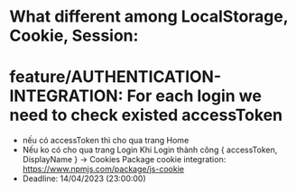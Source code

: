 # What different among LocalStorage, Cookie, Session:

# feature/AUTHENTICATION-INTEGRATION: For each login we need to check existed accessToken
- nếu có accessToken thì cho qua trang Home
- Nếu ko có cho qua trang Login
Khi Login thành công { accessToken, DisplayName } -> Cookies
Package cookie integration: https://www.npmjs.com/package/js-cookie
- Deadline: 14/04/2023 (23:00:00)
